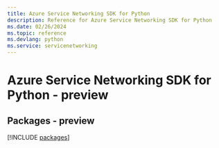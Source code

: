 ```yaml
---
title: Azure Service Networking SDK for Python
description: Reference for Azure Service Networking SDK for Python
ms.date: 02/26/2024
ms.topic: reference
ms.devlang: python
ms.service: servicenetworking
---
```

# Azure Service Networking SDK for Python - preview
## Packages - preview
[!INCLUDE [packages](service-networking-index.md)]